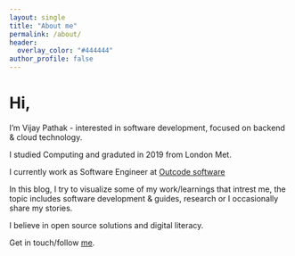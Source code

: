 ```yaml
---
layout: single
title: "About me"
permalink: /about/
header:
  overlay_color: "#444444"
author_profile: false
---
```


# Hi,
<i class="fas fa-user"></i> I’m Vijay Pathak - interested in software development, focused on backend & cloud technology.

<i class="fas fa-graduation-cap"></i> I studied Computing and graduted in 2019 from London Met.

<i class="fa fa-briefcase" aria-hidden="true"></i> I currently work as Software Engineer at [Outcode software](https://www.outcodesoftware.com/)

<i class="fas fa-book"></i> In this blog, I try to visualize some of my work/learnings that intrest me, the topic includes software development &#38; guides, research or I occasionally share my stories.

<i class="fas fa-heart"></i> I believe in open source solutions and digital literacy.

<i class="fas fa-envelope"></i> Get in touch/follow [me](/contact).
